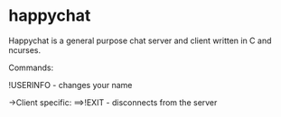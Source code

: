 happychat
=========

Happychat is a general purpose chat server and client written in C and ncurses.

Commands:

!USERINFO <name> - changes your name

->Client specific:
==>!EXIT - disconnects from the server
